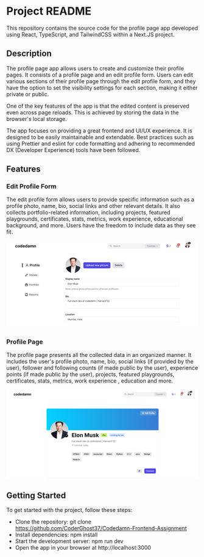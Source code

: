 # Project README

This repository contains the source code for the profile page app developed using React, TypeScript, and TailwindCSS within a Next.JS project.

## Description

The profile page app allows users to create and customize their profile pages. It consists of a profile page and an edit profile form. Users can edit various sections of their profile page through the edit profile form, and they have the option to set the visibility settings for each section, making it either private or public.

One of the key features of the app is that the edited content is preserved even across page reloads. This is achieved by storing the data in the browser's local storage.

The app focuses on providing a great frontend and UI/UX experience. It is designed to be easily maintainable and extendable. Best practices such as using Prettier and eslint for code formatting and adhering to recommended DX (Developer Experience) tools have been followed.

## Features

### Edit Profile Form

The edit profile form allows users to provide specific information such as a profile photo, name, bio, social links and other relevant details. It also collects portfolio-related information, including projects, featured playgrounds, certificates, stats, metrics, work experience, educational background, and more. Users have the freedom to include data as they see fit.

![App Screenshot](/public/images/edit-profile.png)

### Profile Page

The profile page presents all the collected data in an organized manner. It includes the user's profile photo, name, bio, social links (if provided by the user), follower and following counts (if made public by the user), experience points (if made public by the user), projects, featured playgrounds, certificates, stats, metrics, work experience , education and more.

![App Screenshot](/public/images/profile-page.png)

## Getting Started

To get started with the project, follow these steps:

- Clone the repository: git clone https://github.com/CoderGhost37/Codedamn-Frontend-Assignment
- Install dependencies: npm install
- Start the development server: npm run dev
- Open the app in your browser at http://localhost:3000
